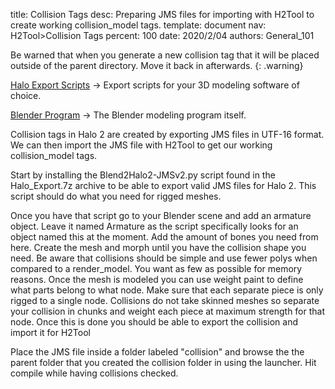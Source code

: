 title:      Collision Tags
desc:       Preparing JMS files for importing with H2Tool to create working collision_model tags.
template:   document
nav:        H2Tool>Collision Tags
percent:    100
date:       2020/2/04
authors:    General_101

Be warned that when you generate a new collision tag that it will be placed outside of the parent directory. Move it back in afterwards.
{: .warning}

[Halo Export Scripts](http://www.h2maps.net/Tools/PC/Export%20Scripts/Halo_Export.7z) -> Export scripts for your 3D modeling software of choice.

[Blender Program](https://www.blender.org/) -> The Blender modeling program itself.

Collision tags in Halo 2 are created by exporting JMS files in UTF-16 format. We can then import the JMS file with H2Tool to get our working collision_model tags.

Start by installing the Blend2Halo2-JMSv2.py script found in the Halo_Export.7z archive to be able to export valid JMS files for Halo 2. This script should do what you need for rigged meshes.

Once you have that script go to your Blender scene and add an armature object. Leave it named Armature as the script specifically looks for an object named this at the moment. Add the amount of bones you need from here.
Create the mesh and morph until you have the collision shape you need. Be aware that collisions should be simple and use fewer polys when compared to a render_model. You want as few as possible for memory reasons.
Once the mesh is modeled you can use weight paint to define what parts belong to what node. Make sure that each separate piece is only rigged to a single node. Collisions do not take skinned meshes so separate your collision in
chunks and weight each piece at maximum strength for that node. Once this is done you should be able to export the collision and import it for H2Tool

Place the JMS file inside a folder labeled "collision" and browse the the parent folder that you created the collision folder in using the launcher. Hit compile while having collisions checked.
